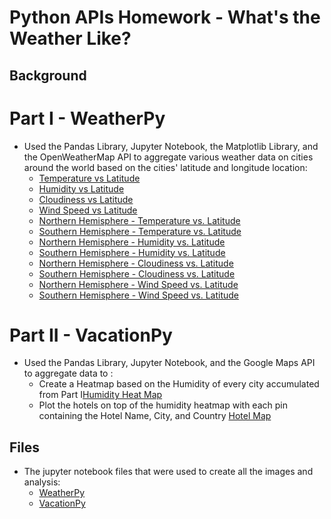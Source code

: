 # Python APIs Homework - What's the Weather Like?
## Background
# Part I - WeatherPy
+ Used the Pandas Library, Jupyter Notebook, the Matplotlib Library, and the OpenWeatherMap API to aggregate various weather data on cities around the world based on the cities' latitude and longitude location:<br>
  - [Temperature vs Latitude](https://github.com/J3N1/UCI_Homework_Hwang/blob/master/06-Python-API_Challenge/Images/City%20Latitude%20vs%20Max%20Temperature.png)<br>
  - [Humidity vs Latitude](https://github.com/J3N1/UCI_Homework_Hwang/blob/master/06-Python-API_Challenge/Images/City%20Latitude%20vs%20Humidity.png)<br>
  - [Cloudiness vs Latitude](https://github.com/J3N1/UCI_Homework_Hwang/blob/master/06-Python-API_Challenge/Images/City%20Latitude%20vs%20Cloudiness.png)<br>
  - [Wind Speed vs Latitude](https://github.com/J3N1/UCI_Homework_Hwang/blob/master/06-Python-API_Challenge/Images/City%20Latitude%20vs%20Wind%20Speed.png)<br>
  - [Northern Hemisphere - Temperature vs. Latitude](https://github.com/J3N1/UCI_Homework_Hwang/blob/master/06-Python-API_Challenge/Images/Max%20Temp%20vs%20Latitude%20Northern%20Hemp.png)<br>
  - [Southern Hemisphere - Temperature vs. Latitude](https://github.com/J3N1/UCI_Homework_Hwang/blob/master/06-Python-API_Challenge/Images/Max%20Temp%20vs%20Latitude%20Southern%20Hemp.png)<br>
  - [Northern Hemisphere - Humidity vs. Latitude](https://github.com/J3N1/UCI_Homework_Hwang/blob/master/06-Python-API_Challenge/Images/Humidity%20vs%20Latitude%20Northern%20Hemp.png)<br>
  - [Southern Hemisphere - Humidity vs. Latitude](https://github.com/J3N1/UCI_Homework_Hwang/blob/master/06-Python-API_Challenge/Images/Humidity%20vs%20Latitude%20Southern%20Hemp.png)<br>
  - [Northern Hemisphere - Cloudiness vs. Latitude](https://github.com/J3N1/UCI_Homework_Hwang/blob/master/06-Python-API_Challenge/Images/Cloudiness%20vs%20Latitude%20Northern%20Hemp.png)<br>
  - [Southern Hemisphere - Cloudiness vs. Latitude](https://github.com/J3N1/UCI_Homework_Hwang/blob/master/06-Python-API_Challenge/Images/Cloudiness%20vs%20Latitude%20Southern%20Hemp.png)<br>
  - [Northern Hemisphere - Wind Speed vs. Latitude](https://github.com/J3N1/UCI_Homework_Hwang/blob/master/06-Python-API_Challenge/Images/Wind%20Speed%20vs%20Latitude%20Northern%20Hemp.png)<br>
  - [Southern Hemisphere - Wind Speed vs. Latitude](https://github.com/J3N1/UCI_Homework_Hwang/blob/master/06-Python-API_Challenge/Images/Wind%20Speed%20vs%20Latitude%20Southern%20Hemp.png)<br>
# Part II - VacationPy
+ Used the Pandas Library, Jupyter Notebook, and the Google Maps API to aggregate data to :<br>
  - Create a Heatmap based on the Humidity of every city accumulated from Part I[Humidity Heat Map](https://github.com/J3N1/UCI_Homework_Hwang/blob/master/06-Python-API_Challenge/Images/heatmap.png)<br>
  - Plot the hotels on top of the humidity heatmap with each pin containing the Hotel Name, City, and Country [Hotel Map](https://github.com/J3N1/UCI_Homework_Hwang/blob/master/06-Python-API_Challenge/Images/hotelmap.PNG)<br>
## Files
+ The jupyter notebook files that were used to create all the images and analysis: 
  - [WeatherPy](https://github.com/J3N1/UCI_Homework_Hwang/blob/master/06-Python-API_Challenge/WeatherPy.ipynb)
  - [VacationPy](https://github.com/J3N1/UCI_Homework_Hwang/blob/master/06-Python-API_Challenge/VacationPy.ipynb)